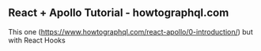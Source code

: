 
## React + Apollo Tutorial - howtographql.com


This one (https://www.howtographql.com/react-apollo/0-introduction/) but with React Hooks

